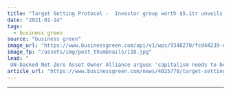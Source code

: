 ```yaml
---
title: "Target Setting Protocol -  Investor group worth $5.1tr unveils 2025 portfolio decarbonisation goals"
date: "2021-01-14"
tags: 
  - business green
source: "business green"
image_url: "https://www.businessgreen.com/api/v1/wps/9348270/fcd44239-ef1c-438f-802e-da6311c9db92/7/iw-climate-change-renewable-011-185x114.jpg"
image_fp: "/assets/img/post_thumbnails/110.jpg"
lead: "
 UN-backed Net Zero Asset Owner Alliance argues 'capitalism needs to become more sustainable' as group sets out plans to slash emissions from investment portfolios and step up engagement with carbon intensive sectors ..."
article_url: "https://www.businessgreen.com/news/4025770/target-setting-protocol-investor-group-worth-usd-1tr-unveils-2025-portfolio-decarbonisation-goals"
---
```


---
